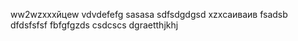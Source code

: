 ww2wzxxxйцew
vdvdefefg
sasasa
sdfsdgdgsd
xzxcаиваив
fsadsb
dfdsfsfsf
fbfgfgzds
csdcscs
dgraetthjkhj
